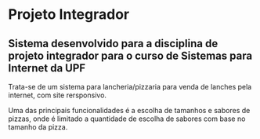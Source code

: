 # Projeto Integrador  

## Sistema desenvolvido para a disciplina de projeto integrador para o curso de Sistemas para Internet da UPF


Trata-se de um sistema para lancheria/pizzaria para venda de lanches pela internet, com site rersponsivo.

Uma das principais funcionalidades é a escolha de tamanhos e sabores de pizzas, onde é limitado a quantidade de escolha de sabores com base no tamanho da pizza.
